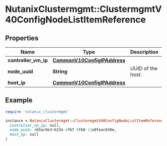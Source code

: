 # NutanixClustermgmt::ClustermgmtV40ConfigNodeListItemReference

## Properties

| Name | Type | Description | Notes |
| ---- | ---- | ----------- | ----- |
| **controller_vm_ip** | [**CommonV10ConfigIPAddress**](CommonV10ConfigIPAddress.md) |  | [optional] |
| **node_uuid** | **String** | UUID of the host. | [optional][readonly] |
| **host_ip** | [**CommonV10ConfigIPAddress**](CommonV10ConfigIPAddress.md) |  | [optional] |

## Example

```ruby
require 'nutanix_clustermgmt'

instance = NutanixClustermgmt::ClustermgmtV40ConfigNodeListItemReference.new(
  controller_vm_ip: null,
  node_uuid: 4b5ac9e3-b234-4fb7-9f68-12e0feacb50e,
  host_ip: null
)
```

